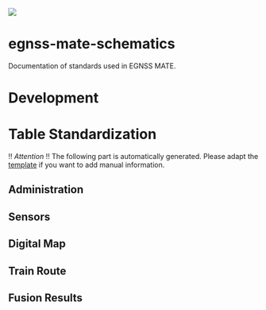 ![](https://github.com/rehrler/egnss-mate-schematics/actions/workflows/update_readme.yml/badge.svg)

# egnss-mate-schematics

Documentation of standards used in EGNSS MATE.

# Development

# Table Standardization

:bangbang: *Attention* :bangbang:
The following part is automatically generated. Please adapt the [template](helpers/template_README.md) if you want to
add manual information.

## Administration

<!--start_admin-->

## Sensors

<!--start_device-->

## Digital Map

<!--start_dm-->

## Train Route

<!--start_train-->

## Fusion Results

<!--start_result-->
